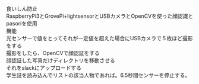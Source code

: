 食いしん防止<br>
RaspberryPi3とGrovePi+lightsensorとUSBカメラとOpenCVを使った顔認識とpasoriを使用
<br>
機能<br>
光センサーで値をとってそれが一定値を超えた場合にUSBカメラで５枚ほど撮影をする<br>
撮影をしたら、OpenCVで顔認証をする<br>
顔認証した写真だけディレクトリを移動させる<br>
それをslackにアップロードする<br>
学生証を読み込んでリストの該当人物であれば。6.5秒間センサーを停止する。<br>
